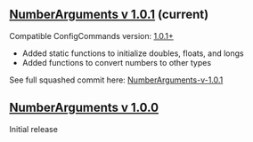 ## [NumberArguments v 1.0.1](NumberArguments.jar) (current)
Compatible ConfigCommands version: [1.0.1+](/ConfigCommands.jar)
- Added static functions to initialize doubles, floats, and longs
- Added functions to convert numbers to other types

See full squashed commit here: [NumberArguments-v-1.0.1](https://github.com/willkroboth/ConfigCommands/commit/d5d54d76d18f92ca25f4333a14588d3631841534)

## [NumberArguments v 1.0.0](./Previous%20Versions/NumberArguments%20v%201.0.0.jar)
Initial release
